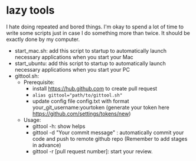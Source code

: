 # lazy tools
 I hate doing repeated and bored things. I'm okay to spend a lot of time to write some scripts just in case I do something more than twice.
 It should be exactly done by my computer.
 
 - start_mac.sh: add this script to startup to automatically launch necessary applications when you start your Mac
 - start_ubuntu: add this script to startup to automatically launch necessary applications when you start your PC
 - gittool.sh:
     - Prerequisite: 
          -  install https://hub.github.com to create pull request
          -  `alias gittool="path/to/gittool.sh"`
          - update config file config.txt with format your_git_username:yourtoken (generate your token here https://github.com/settings/tokens/new)
      - Usage:
          - gittool -h: show helps
          - gittool -d "Your commit message" : automatically commit your code and push to remote github repo (Remember to add stages in advance)
          - gittool -r [pull request number]: start your review.

 

 
